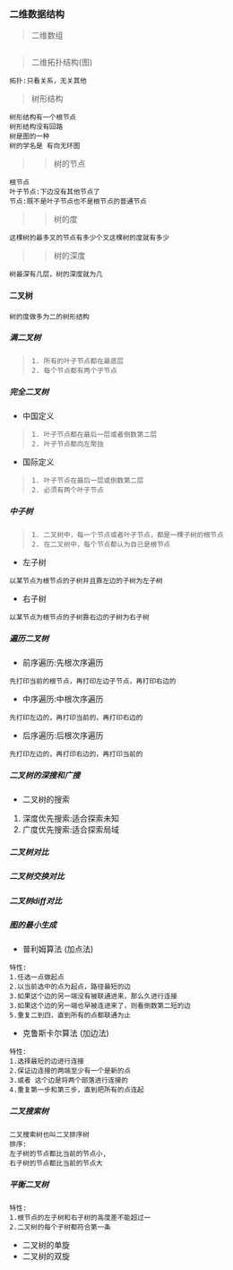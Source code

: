 ### 二维数据结构

> 二维数组
```

```

> 二维拓扑结构(图)
```
拓扑:只看关系，无关其他
```

> 树形结构
```
树形结构有一个根节点
树形结构没有回路
树是图的一种
树的学名是 有向无环图
```
>> 树的节点
```
根节点
叶子节点:下边没有其他节点了
节点:既不是叶子节点也不是根节点的普通节点
```
>> 树的度
```
这棵树的最多叉的节点有多少个叉这棵树的度就有多少
```
>> 树的深度
```
树最深有几层，树的深度就为几
```

#### 二叉树
```
树的度做多为二的树形结构
```
##### 满二叉树
> ```
> 1. 所有的叶子节点都在最底层
> 2. 每个节点都有两个子节点
> ```

##### 完全二叉树
- 中国定义
> ```
> 1. 叶子节点都在最后一层或者倒数第二层
> 2. 叶子节点都向左聚拢
> ```

- 国际定义
> ```
> 1. 叶子节点在最后一层或倒数第二层
> 2. 必须有两个叶子节点
> ```

##### 中子树
> ```
> 1. 二叉树中，每一个节点或者叶子节点，都是一棵子树的根节点
> 2. 在二叉树中，每个节点都认为自己是根节点
> ```

- 左子树
```
以某节点为根节点的子树并且靠左边的子树为左子树
```
- 右子树
```
以某节点为根节点的子树靠右边的子树为右子树
```

##### 遍历二叉树
- 前序遍历:先根次序遍历
```
先打印当前的根节点，再打印左边子节点，再打印右边的
```
- 中序遍历:中根次序遍历
```
先打印左边的，再打印当前的，再打印右边的
```
- 后序遍历:后根次序遍历
```
先打印左边的，再打印右边的，再打印当前的
```


##### 二叉树的深搜和广搜
- 二叉树的搜索
1. 深度优先搜索:适合探索未知
2. 广度优先搜索:适合探索局域


##### 二叉树对比
##### 二叉树交换对比
##### 二叉树diff对比

##### 图的最小生成
- 普利姆算法 (加点法)
```
特性:
1.任选一点做起点
2.以当前选中的点为起点，路径最短的边
3.如果这个边的另一端没有被联通进来，那么久进行连接
3.如果这个边的另一端也早被连进来了，则看倒数第二短的边
5.重复二到四，直到所有的点都联通为止
```
- 克鲁斯卡尔算法 (加边法)
```
特性:
1.选择最短的边进行连接
2.保证边连接的两端至少有一个是新的点
3.或者 这个边是将两个部落进行连接的
4.重复第一步和第三步，直到把所有的点连起
```

##### 二叉搜索树
```
二叉搜索树也叫二叉排序树
排序:
左子树的节点都比当前的节点小,
右子树的节点都比当前的节点大
```

##### 平衡二叉树
```
特性:
1.根节点的左子树和右子树的高度差不能超过一
2.二叉树的每个子树都符合第一条
```
- 二叉树的单旋
- 二叉树的双旋